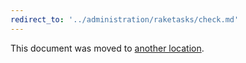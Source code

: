 ```yaml
---
redirect_to: '../administration/raketasks/check.md'
---
```


This document was moved to [another location](../administration/raketasks/check.md).

<!-- This redirect file can be deleted after February 1, 2021. -->
<!-- Before deletion, see: https://docs.gitlab.com/ee/development/documentation/#move-or-rename-a-page -->
